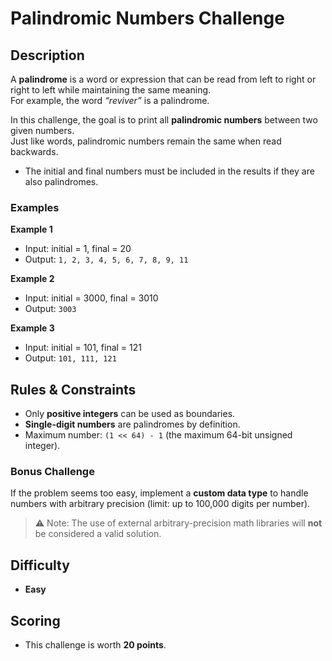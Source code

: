 # Palindromic Numbers Challenge  

## Description  
A **palindrome** is a word or expression that can be read from left to right or right to left while maintaining the same meaning.  
For example, the word *“reviver”* is a palindrome.  

In this challenge, the goal is to print all **palindromic numbers** between two given numbers.  
Just like words, palindromic numbers remain the same when read backwards.  

- The initial and final numbers must be included in the results if they are also palindromes.  

### Examples  

**Example 1**  
- Input: initial = 1, final = 20  
- Output: `1, 2, 3, 4, 5, 6, 7, 8, 9, 11`  

**Example 2**  
- Input: initial = 3000, final = 3010  
- Output: `3003`  

**Example 3**  
- Input: initial = 101, final = 121  
- Output: `101, 111, 121`  

## Rules & Constraints  

- Only **positive integers** can be used as boundaries.  
- **Single-digit numbers** are palindromes by definition.  
- Maximum number: `(1 << 64) - 1` (the maximum 64-bit unsigned integer).  

### Bonus Challenge  
If the problem seems too easy, implement a **custom data type** to handle numbers with arbitrary precision (limit: up to 100,000 digits per number).  
> ⚠️ Note: The use of external arbitrary-precision math libraries will **not** be considered a valid solution.  

## Difficulty  
- **Easy**  

## Scoring  
- This challenge is worth **20 points**.  
